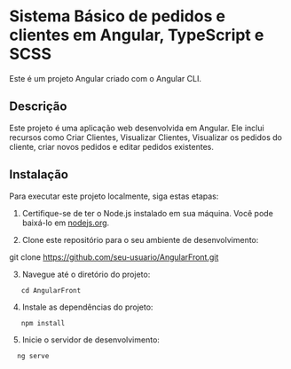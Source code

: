 # Sistema Básico de pedidos e clientes em Angular, TypeScript e SCSS

Este é um projeto Angular criado com o Angular CLI.

## Descrição

Este projeto é uma aplicação web desenvolvida em Angular. Ele inclui recursos como Criar Clientes, Visualizar Clientes, Visualizar os pedidos do cliente, criar novos pedidos e editar pedidos existentes.

## Instalação

Para executar este projeto localmente, siga estas etapas:

1. Certifique-se de ter o Node.js instalado em sua máquina. Você pode baixá-lo em [nodejs.org](https://nodejs.org/).

2. Clone este repositório para o seu ambiente de desenvolvimento:


git clone https://github.com/seu-usuario/AngularFront.git


3. Navegue até o diretório do projeto:
```
   cd AngularFront
```
4. Instale as dependências do projeto:
```
   npm install
 ```
5. Inicie o servidor de desenvolvimento:
```
  ng serve
```
